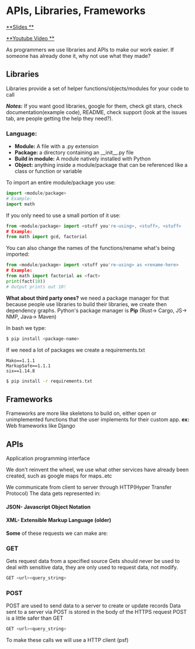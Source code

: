 # APIs, Libraries, Frameworks
[**Slides **](https://docs.google.com/presentation/d/1dz0HmHO0maUW4qAp42FDtBHeWXw-ROF-cAxLGmkXAHA/edit#slide=id.g80fd5b557d_0_231) 

[**Youtube Video **](https://www.youtube.com/watch?v=31UYJXGzfdQ&feature=youtu.be)

As programmers we use libraries and APIs to make our work easier. If someone has already done it, why not use what they made?
## Libraries
Libraries provide a set of helper functions/objects/modules for your code to call

**_Notes:_** If you want good libraries, google for them, check git stars, check documentation(example code), README, check support (look at the issues tab, are people getting the help they need?). 

### Language:
* **Module:** A file with a .py extension
* **Package:** a directory containing an \_\_init\_\_.py file
* **Build in module:** A module natively installed with Python
* **Object:** anything inside a module/package that can be referenced like a class or function or variable

To import an entire module/package you use:
```python
import <module/package>
# Example:
import math
```
If you only need to use a small portion of it use:
```python
from <module/package> import <stuff you're-using>, <stuff>, <stuff>
# Example:
from math import gcd, factorial
```
You can also change the names of the functions/rename what's being imported:
```python
from <module/package> import <stuff you're-using> as <rename-here>
# Example:
from math import factorial as <fact>
print(fact(10))
# Output prints out 10!
```
**What about third party ones?**
we need a package manager for that because people use libraries to build their libraries, we create then dependency graphs.
Python's package manager is **Pip**
(Rust-> Cargo, JS-> NMP, Java-> Maven)

In bash we type:
```bash
$ pip install <package-name>
```
If we need a lot of packages we create a requirements.txt
```
Mako==1.1.1
MarkupSafe==1.1.1
six==1.14.8
```
```bash
$ pip install -r requirements.txt
```


## Frameworks
 Frameworks are more like skeletons to build on, either open or unimplemented functions that the user implements for their custom app.
 **ex:** Web frameworks like Django


## APIs
Application programming interface

We don't reinvent the wheel, we use what other services have already been created, such as google maps for maps..etc

We communicate from client to server through HTTP(Hyper Transfer Protocol) 
The data gets represented in:
#### JSON- Javascript Object Notation
#### XML- Extensible Markup Language (older)

**Some** of these requests we can make are:

### GET
Gets request data from a specified source 
Gets should never be used to deal with sensitive data, they are only used to request data, not modify.
```python
GET <url><query_string>
```
### POST
POST are used to send data to a server to create or update records
Data sent to a server via POST is stored in the body of the HTTPS request
POST is a little safer than GET
```python
GET <url><query_string>
```

To make these calls we will use a HTTP client (psf)